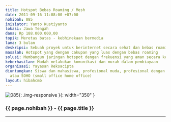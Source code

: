 ```yaml
---
title: Hotspot Bebas Roaming / Mesh
date: 2011-09-16 11:08:00 +07:00
nohibah: 085
inisiator: Yanto Kustiyanto
lokasi: Jawa Tengah
dana: Rp 188.000.000,00
topik: Meretas batas - kebhinekaan bermedia
lama: 3 bulan
deskripsi: Sebuah proyek untuk berinternet secara sehat dan bebas roaming
masalah: Hotspot yang dengan cakupan yang luas dengan bebas roaming
solusi: Membangun jaringan hotspot dengan frekuensi yang aman secara kesehatan
keberhasilan: Mudah melakukan komunikasi dan murah dalam pembiayaan
organisasi: Yayasan Reksacipta
diuntungkan: Siswa dan mahasiswa, profesional muda, profesional dengan mobilitas tertentu
  atau SOHO (small office home office)
layout: hibahcmb
---
```


![085](/static/img/hibahcmb/085.png){: .img-responsive }{: width="350" }

### {{ page.nohibah }} - {{ page.title }}

---
